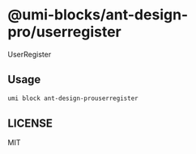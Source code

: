 # @umi-blocks/ant-design-pro/userregister

UserRegister

## Usage

```sh
umi block ant-design-prouserregister
```

## LICENSE

MIT
